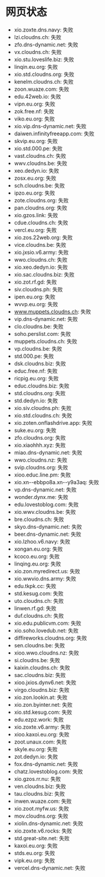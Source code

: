 # 网页状态
- xio.zoxte.dns.navy: 失败
- lzi.cloudns.ch: 失败
- zfo.dns-dynamic.net: 失败
- vx.cloudns.ch: 失败
- xio.stu.loveslife.biz: 失败
- linqin.eu.org: 失败
- xio.std.cloudns.org: 失败
- kenelm.cloudns.ch: 失败
- zoon.wuaze.com: 失败
- edu.42web.io: 失败
- vipn.eu.org: 失败
- zok.free.nf: 失败
- viko.eu.org: 失败
- xio.vip.dns-dynamic.net: 失败
- daiwen.infinityfreeapp.com: 失败
- skvip.eu.org: 失败
- xio.std.000.pe: 失败
- vast.cloudns.ch: 失败
- wwv.cloudns.be: 失败
- xeo.dedyn.io: 失败
- zosx.eu.org: 失败
- sch.cloudns.be: 失败
- ipzo.eu.org: 失败
- zote.cloudns.org: 失败
- pan.cloudns.org: 失败
- xio.gzos.link: 失败
- cdue.cloudns.ch: 失败
- vercl.eu.org: 失败
- xio.zos.22web.org: 失败
- vice.cloudns.be: 失败
- xio.jxsio.v6.army: 失败
- wwo.cloudns.ch: 失败
- xio.xeo.dedyn.io: 失败
- xio.sac.cloudns.biz: 失败
- xio.zot.rf.gd: 失败
- siv.cloudns.ph: 失败
- ipen.eu.org: 失败
- wvvp.eu.org: 失败
- www.muppets.cloudns.ch: 失败
- vip.dns-dynamic.net: 失败
- clo.cloudns.be: 失败
- soho.perslist.com: 失败
- muppets.cloudns.ch: 失败
- vp.cloudns.be: 失败
- std.000.pe: 失败
- dsk.cloudns.biz: 失败
- educ.free.nf: 失败
- ricpig.eu.org: 失败
- educ.cloudns.biz: 失败
- std.cloudns.org: 失败
- std.dedyn.io: 失败
- xio.siv.cloudns.ph: 失败
- xio.std.cloudns.ch: 失败
- xio.zoten.onflashdrive.app: 失败
- suke.eu.org: 失败
- zfo.cloudns.org: 失败
- xio.xiaohhh.xyz: 失败
- miao.dns-dynamic.net: 失败
- wwo.cloudns.nz: 失败
- svip.cloudns.org: 失败
- xioo.educ.line.pm: 失败
- xio.xn--ebbpo8a.xn--y9a3aq: 失败
- vp.dns-dynamic.net: 失败
- wonder.dynx.me: 失败
- edu.lovestoblog.com: 失败
- xio.wwv.cloudns.be: 失败
- bre.cloudns.ch: 失败
- skyo.dns-dynamic.net: 失败
- beer.dns-dynamic.net: 失败
- xio.lzhoo.v6.navy: 失败
- xongan.eu.org: 失败
- kcoco.eu.org: 失败
- linqing.eu.org: 失败
- xio.zon.myredirect.us: 失败
- xio.wwvio.dns.army: 失败
- edu.tkpk.cc: 失败
- std.kesug.com: 失败
- uto.cloudns.ch: 失败
- linwen.rf.gd: 失败
- duf.cloudns.ch: 失败
- xio.edu.publicvm.com: 失败
- xio.soho.lovedub.net: 失败
- diffireworks.cloudns.org: 失败
- sen.cloudns.be: 失败
- xioo.wwo.cloudns.nz: 失败
- si.cloudns.be: 失败
- kaixin.cloudns.ch: 失败
- sac.cloudns.biz: 失败
- xioo.jxios.dynv6.net: 失败
- virgo.cloudns.biz: 失败
- xio.zon.lookin.at: 失败
- xio.zon.byinter.net: 失败
- xio.std.kesug.com: 失败
- edu.ezpz.work: 失败
- xio.zoxte.v6.army: 失败
- xioo.kaxoi.eu.org: 失败
- zoot.unaux.com: 失败
- skyle.eu.org: 失败
- zot.dedyn.io: 失败
- fox.dns-dynamic.net: 失败
- chatz.lovestoblog.com: 失败
- xio.gzos.rr.nu: 失败
- ven.cloudns.biz: 失败
- tau.cloudns.biz: 失败
- inwen.wuaze.com: 失败
- xio.zoot.myfw.us: 失败
- mov.cloudns.org: 失败
- xiolin.dns-dynamic.net: 失败
- xio.zoxte.v6.rocks: 失败
- std.great-site.net: 失败
- kaxoi.eu.org: 失败
- stds.eu.org: 失败
- vipk.eu.org: 失败
- vercel.dns-dynamic.net: 失败
